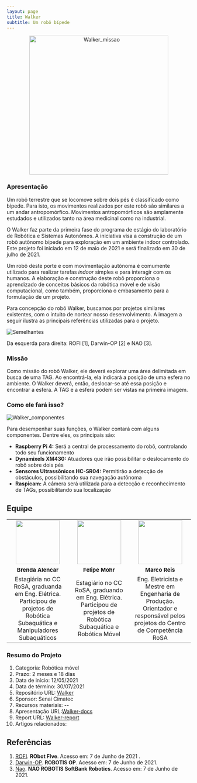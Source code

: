 ```yaml
---
layout: page
title: Walker
subtitle: Um robô bípede
---
```


<center><img src="{{ 'assets/img/walker/walker_missao.png' | relative_url }}" alt="Walker_missao" width="380"/></center>

<!-- ## Introdução -->

### Apresentação
Um robô terrestre que se locomove sobre dois pés é classificado como bípede. Para isto, os movimentos realizados por este robô são similares a um andar antropomórfico. Movimentos antropomórficos são amplamente estudados e utilizados tanto na área medicinal como na industrial. 

<!--objetivo, data-->
O Walker faz parte da primeira fase do programa de estágio do laboratório de Robótica e Sistemas Autonômos. A iniciativa visa a construção de um robô autônomo bípede para exploração em um ambiente indoor controlado. Este projeto foi iniciado em 12 de maio de 2021 e será finalizado em 30 de julho de 2021. 

<!--justificativa-->
Um robô deste porte e com movimentação autônoma é comumente utilizado para realizar tarefas *indoor* simples e para interagir com os humanos. A elaboração e construção deste robô proporciona o aprendizado de conceitos básicos da robótica móvel e de visão computacional, como também, proporciona o embasamento para a formulação de um projeto. 

Para concepção do robô Walker, buscamos por projetos similares existentes, com o intuito de nortear nosso desenvolvimento.
A imagem a seguir ilustra as principais referências utilizadas para o projeto. 

<img src="{{ 'assets/img/walker/walker_semelhantes.png' | relative_url }}" alt="Semelhantes" />


Da esquerda para direita: ROFI [1], Darwin-OP [2] e NAO [3].


### Missão

Como missão do robô Walker, ele deverá explorar uma área delimitada em busca de uma TAG.
Ao encontrá-la, ela indicará a posição de uma esfera no ambiente.
O Walker deverá, então, deslocar-se até essa posição e encontrar a esfera.
A TAG e a esfera podem ser vistas na primeira imagem. 


### Como ele fará isso?
<img src="{{ 'assets/img/walker/walker_componentes.png' | relative_url }}" alt="Walker_componentes" />
<!--<img src="/assets/img/walker/walker_componentes.png" width="250">-->

Para desempenhar suas funções, o Walker contará com alguns componentes. 
Dentre eles, os principais são:
- **Raspberry Pi 4:** Será a central de processamento do robô, controlando todo seu funcionamento
- **Dynamixels XM430:** Atuadores que irão possibilitar o deslocamento do robô sobre dois pés
- **Sensores Ultrassônicos HC-SR04:** Permitirão a detecção de obstáculos, possibilitando sua navegação autônoma
- **Raspicam:** A câmera será utilizada para a detecção e reconhecimento de TAGs, possibilitando sua localização

## Equipe

<table border="0">
    <tr>
      <td><center><img src="{{ 'assets/img/people/brendaalencar-1.png' | relative_url }}" align="center" width="120" /></center></td>
      <td><center><img src="{{ 'assets/img/people/felipemohr-1.jpg' | relative_url }}" align="center" width="120" /></center></td>
      <td><center><img src="{{ 'assets/img/people/marcoreis8b&w-1.png' | relative_url }}" align="center" width="120" /></center></td>
    </tr>
    <tr>
        <td><b style="font-size:15px"><center>Brenda Alencar</center></b></td>
        <td><b style="font-size:15px"><center>Felipe Mohr</center></b></td>
        <td><b style="font-size:15px"><center>Marco Reis</center></b></td>
    </tr>
    <tr>
        <td><center>Estagiária no CC RoSA, graduanda em Eng. Elétrica. Participou de projetos de Robótica Subaquática e Manipuladores Subaquáticos</center></td>
        <td><center>Estagiário no CC RoSA, graduando em Eng. Elétrica. Participou de projetos de Robótica Subaquática e Robótica Móvel</center></td>
        <td><center>Eng. Eletricista e Mestre em Engenharia de Produção. Orientador e responsável pelos projetos do Centro de Competência RoSA</center></td>
    </tr>
</table>

### Resumo do Projeto
1. Categoria: Robótica móvel
2. Prazo: 2 meses e 18 dias
3. Data de início: 12/05/2021
4. Data de término: 30/07/2021
5. Repositório URL: [Walker](https://github.com/Brazilian-Institute-of-Robotics/bir_walker)
6. Sponsor: Senai Cimatec
7. Recursos materiais: --
8. Apresentação URL:[Walker-docs](https://github.com/Brazilian-Institute-of-Robotics/bir_walker-docs/tree/main)
9. Report URL: [Walker-report](https://github.com/Brazilian-Institute-of-Robotics/bir_walker-docs/tree/report-design)
10. Artigos relacionados:

## Referências
1. [ROFI](http://www.projectbiped.com/prototypes/rofi). **RObot FIve**. Acesso em: 7 de Junho de 2021 .
1. [Darwin-OP](https://emanual.robotis.com/docs/en/platform/op/getting_started). **ROBOTIS OP**. Acesso em: 7 de Junho de 2021.
1. [Nao](https://www.softbankrobotics.com/emea/en/nao). **NAO ROBOTIS SoftBank Robotics**. Acesso em: 7 de Junho de 2021.
